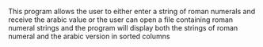 This program allows the user to either enter a string of roman numerals and receive the arabic value or the user can open a file containing roman numeral strings and the program will display both the strings of roman numeral and the arabic version in sorted columns
